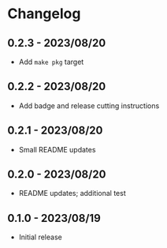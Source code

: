 # Changelog

[comment]: # (Changes since last release go here)

## 0.2.3 - 2023/08/20

- Add `make pkg` target

## 0.2.2 - 2023/08/20

- Add badge and release cutting instructions

## 0.2.1 - 2023/08/20

- Small README updates

## 0.2.0 - 2023/08/20

- README updates; additional test

## 0.1.0 - 2023/08/19

- Initial release
